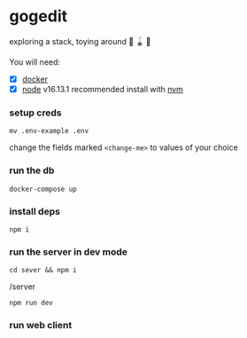 # gogedit

exploring a stack, toying around 🔫 🪀 🤖

You will need:

- [X] [docker](https://docs.docker.com/)
- [X] [node](https://nodejs.org/en/) v16.13.1 recommended install with [nvm](https://github.com/nvm-sh/nvm)

###  setup creds

`mv .env-example .env`

change the fields marked `<change-me>` to values of your choice
### run the db

`docker-compose up`

### install deps

`npm i`

### run the server in dev mode

`cd sever && npm i`

/server

`npm run dev`

### run web client